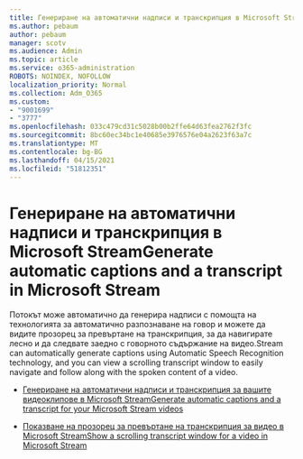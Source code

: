 ```yaml
---
title: Генериране на автоматични надписи и транскрипция в Microsoft Stream
ms.author: pebaum
author: pebaum
manager: scotv
ms.audience: Admin
ms.topic: article
ms.service: o365-administration
ROBOTS: NOINDEX, NOFOLLOW
localization_priority: Normal
ms.collection: Adm_O365
ms.custom:
- "9001699"
- "3777"
ms.openlocfilehash: 033c479cd31c5028b00b2ffe64d63fea2762f3fc
ms.sourcegitcommit: 8bc60ec34bc1e40685e3976576e04a2623f63a7c
ms.translationtype: MT
ms.contentlocale: bg-BG
ms.lasthandoff: 04/15/2021
ms.locfileid: "51812351"
---
```

# <a name="generate-automatic-captions-and-a-transcript-in-microsoft-stream"></a><span data-ttu-id="31283-102">Генериране на автоматични надписи и транскрипция в Microsoft Stream</span><span class="sxs-lookup"><span data-stu-id="31283-102">Generate automatic captions and a transcript in Microsoft Stream</span></span>

<span data-ttu-id="31283-103">Потокът може автоматично да генерира надписи с помощта на технологията за автоматично разпознаване на говор и можете да видите прозорец за превъртане на транскрипция, за да навигирате лесно и да следвате заедно с говорното съдържание на видео.</span><span class="sxs-lookup"><span data-stu-id="31283-103">Stream can automatically generate captions using Automatic Speech Recognition technology, and you can view a scrolling transcript window to easily navigate and follow along with the spoken content of a video.</span></span>

- [<span data-ttu-id="31283-104">Генериране на автоматични надписи и транскрипция за вашите видеоклипове в Microsoft Stream</span><span class="sxs-lookup"><span data-stu-id="31283-104">Generate automatic captions and a transcript for your Microsoft Stream videos</span></span>](https://docs.microsoft.com/stream/portal-autogenerate-captions)

- [<span data-ttu-id="31283-105">Показване на прозорец за превъртане на транскрипция за видео в Microsoft Stream</span><span class="sxs-lookup"><span data-stu-id="31283-105">Show a scrolling transcript window for a video in Microsoft Stream</span></span>](https://docs.microsoft.com/stream/portal-configure-transcript-mode)
